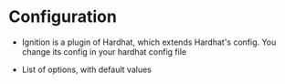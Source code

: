 # Configuration

- Ignition is a plugin of Hardhat, which extends Hardhat's config. You change its config in your hardhat config file

- List of options, with default values
